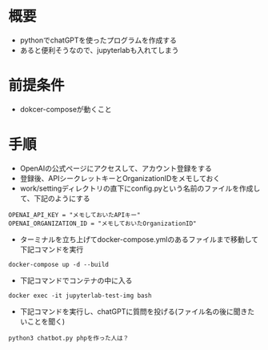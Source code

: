 # 概要
- pythonでchatGPTを使ったプログラムを作成する
- あると便利そうなので、jupyterlabも入れてしまう

# 前提条件
- dokcer-composeが動くこと

# 手順
- OpenAIの公式ページにアクセスして、アカウント登録をする
- 登録後、APIシークレットキーとOrganizationIDをメモしておく
- work/settingディレクトリの直下にconfig.pyという名前のファイルを作成して、下記のようにする
```
OPENAI_API_KEY = "メモしておいたAPIキー"
OPENAI_ORGANIZATION_ID = "メモしておいたOrganizationID"
```
- ターミナルを立ち上げてdocker-compose.ymlのあるファイルまで移動して下記コマンドを実行
```
docker-compose up -d --build
```
- 下記コマンドでコンテナの中に入る
```
docker exec -it jupyterlab-test-img bash
```

- 下記コマンドを実行し、chatGPTに質問を投げる(ファイル名の後に聞きたいことを聞く)
```
python3 chatbot.py phpを作った人は？
```
